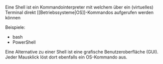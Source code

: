 Eine Shell ist ein Kommandointerpreter mit welchem über ein (virtuelles) Terminal direkt [[Betriebssysteme|OS]]-Kommandos aufgerufen werden können

Beispiele:
- bash
- PowerShell

Eine Alternative zu einer Shell ist eine grafische Benutzeroberfläche (GUI). Jeder Mausklick löst dort ebenfalls ein OS-Kommando aus. 